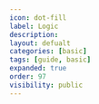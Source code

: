 ```yaml
---
icon: dot-fill
label: Logic
description: 
layout: defualt
categories: [basic]
tags: [guide, basic]
expanded: true
order: 97
visibility: public
---
```

